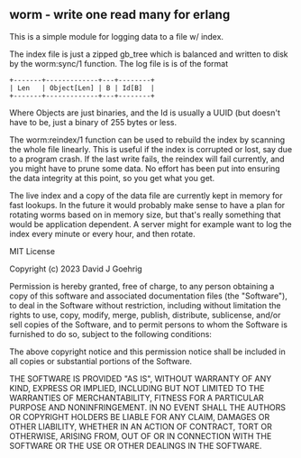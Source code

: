 worm - write one read many for erlang
-------------------------------------

This is a simple module for logging data to a file w/ index.  

The index file is just a zipped gb_tree which is balanced and
written to disk by the worm:sync/1 function.  The log file is
is of the format

	+-------+-------------+---+--------+
	| Len   | Object[Len] | B | Id[B]  |
	+-------+-------------+---+--------+

Where Objects are just binaries, and the Id is usually a UUID
(but doesn't have to be, just a binary of 255 bytes or less.

The worm:reindex/1 function can be used to rebuild the index
by scanning the whole file linearly.  This is useful if the 
index is corrupted or lost, say due to a program crash. If
the last write fails, the reindex will fail currently, and
you might have to prune some data.  No effort has been put
into ensuring the data  integrity at this point, so you get
what you get.

The live index and a copy of the data file are currently kept
in memory for fast lookups.  In the future it would probably
make sense to have a plan for rotating worms based on in
memory size, but that's really something that would be 
application dependent.  A server might for example want to
log the index every minute or every hour, and then rotate.



MIT License

Copyright (c) 2023 David J Goehrig

Permission is hereby granted, free of charge, to any person obtaining a copy
of this software and associated documentation files (the "Software"), to deal
in the Software without restriction, including without limitation the rights
to use, copy, modify, merge, publish, distribute, sublicense, and/or sell
copies of the Software, and to permit persons to whom the Software is
furnished to do so, subject to the following conditions:

The above copyright notice and this permission notice shall be included in all
copies or substantial portions of the Software.

THE SOFTWARE IS PROVIDED "AS IS", WITHOUT WARRANTY OF ANY KIND, EXPRESS OR
IMPLIED, INCLUDING BUT NOT LIMITED TO THE WARRANTIES OF MERCHANTABILITY,
FITNESS FOR A PARTICULAR PURPOSE AND NONINFRINGEMENT. IN NO EVENT SHALL THE
AUTHORS OR COPYRIGHT HOLDERS BE LIABLE FOR ANY CLAIM, DAMAGES OR OTHER
LIABILITY, WHETHER IN AN ACTION OF CONTRACT, TORT OR OTHERWISE, ARISING FROM,
OUT OF OR IN CONNECTION WITH THE SOFTWARE OR THE USE OR OTHER DEALINGS IN THE
SOFTWARE.
 
